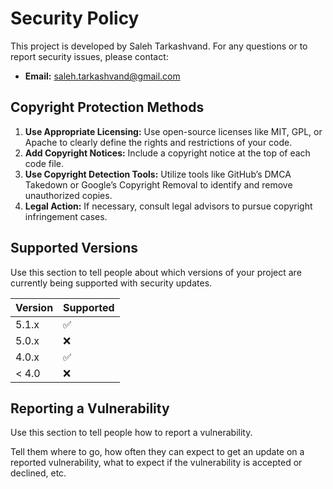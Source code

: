 # Security Policy

This project is developed by Saleh Tarkashvand. For any questions or to report security issues, please contact:
- **Email:** saleh.tarkashvand@gmail.com

## Copyright Protection Methods

1. **Use Appropriate Licensing:** Use open-source licenses like MIT, GPL, or Apache to clearly define the rights and restrictions of your code.
2. **Add Copyright Notices:** Include a copyright notice at the top of each code file.
3. **Use Copyright Detection Tools:** Utilize tools like GitHub’s DMCA Takedown or Google’s Copyright Removal to identify and remove unauthorized copies.
4. **Legal Action:** If necessary, consult legal advisors to pursue copyright infringement cases.



## Supported Versions

Use this section to tell people about which versions of your project are
currently being supported with security updates.

| Version | Supported          |
| ------- | ------------------ |
| 5.1.x   | :white_check_mark: |
| 5.0.x   | :x:                |
| 4.0.x   | :white_check_mark: |
| < 4.0   | :x:                |

## Reporting a Vulnerability

Use this section to tell people how to report a vulnerability.

Tell them where to go, how often they can expect to get an update on a
reported vulnerability, what to expect if the vulnerability is accepted or
declined, etc.
